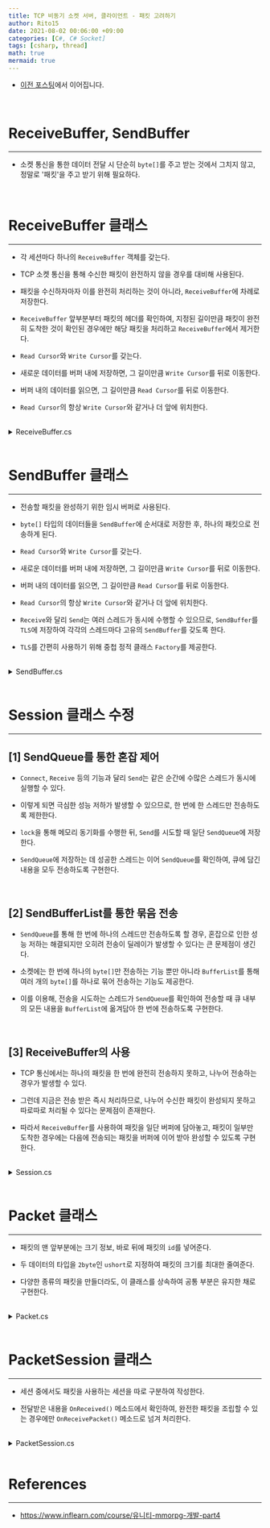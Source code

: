 ```yaml
---
title: TCP 비동기 소켓 서버, 클라이언트 - 패킷 고려하기
author: Rito15
date: 2021-08-02 00:06:00 +09:00
categories: [C#, C# Socket]
tags: [csharp, thread]
math: true
mermaid: true
---
```


* [이전 포스팅](../05-cs-tcp-async-socket-basic.md/)에서 이어집니다.

<br>

# ReceiveBuffer, SendBuffer
---

- 소켓 통신을 통한 데이터 전달 시 단순히 `byte[]`를 주고 받는 것에서 그치지 않고, 정말로 '패킷'을 주고 받기 위해 필요하다.


<br>

# ReceiveBuffer 클래스
---

- 각 세션마다 하나의 `ReceiveBuffer` 객체를 갖는다.

- TCP 소켓 통신을 통해 수신한 패킷이 완전하지 않을 경우를 대비해 사용된다.

- 패킷을 수신하자마자 이를 완전히 처리하는 것이 아니라, `ReceiveBuffer`에 차례로 저장한다.

- `ReceiveBuffer` 앞부분부터 패킷의 헤더를 확인하여, 지정된 길이만큼 패킷이 완전히 도착한 것이 확인된 경우에만 해당 패킷을 처리하고 `ReceiveBuffer`에서 제거한다.

- `Read Cursor`와 `Write Cursor`를 갖는다.

- 새로운 데이터를 버퍼 내에 저장하면, 그 길이만큼 `Write Cursor`를 뒤로 이동한다.

- 버퍼 내의 데이터를 읽으면, 그 길이만큼 `Read Cursor`를 뒤로 이동한다.

- `Read Cursor`의 항상 `Write Cursor`와 같거나 더 앞에 위치한다.

<br>

<details>
<summary markdown="span"> 
ReceiveBuffer.cs
</summary>

```cs
using System;

/// <summary> 수신된 패킷을 완성하기 위한 임시 버퍼 </summary>
public class ReceiveBuffer
{
    // * Example
    // [][][][r][][][][w][][] Read : 3, Write : 7
    //       [r][][][]        Readable Size   : 4
    //                [w][][] Writable Size   : 3
    private byte[] _buffer;

    private int _readPos;
    private int _writePos;
    private int _bufferSize;

    public ReceiveBuffer(int bufferSize)
    {
        _bufferSize = bufferSize;
        _buffer = new byte[bufferSize];
    }

    /// <summary> 읽을 수 있는 실제 데이터 길이 </summary>
    public int ReadableSize => _writePos - _readPos;

    /// <summary> 새롭게 쓸 수 있는 여유 버퍼 길이 </summary>
    public int WritableSize => _bufferSize - _writePos;

    /// <summary> 읽을 수 있는 실제 데이터 영역 </summary>
    public ArraySegment<byte> ReadableSegment
    {
        get => new ArraySegment<byte>(_buffer, _readPos, ReadableSize);
    }

    /// <summary> 새로운 데이터를 작성할 수 있는 빈 영역 </summary>
    public ArraySegment<byte> WritableSegment
    {
        get => new ArraySegment<byte>(_buffer, _writePos, WritableSize);
    }

    /// <summary> Read, Write 커서를 모두 맨 앞으로 당겨오기 </summary>
    public void Refresh()
    {
        int dataSize = ReadableSize;

        // readPos, writePos가 같은 위치에 있는 경우
        // 잔여 데이터 건들 필요 없이 두 커서만 모두 가장 앞으로 이동
        if (dataSize == 0)
        {
            _readPos = _writePos = 0;
        }
        // 읽을 수 있는 데이터가 존재할 경우
        else
        {
            // _readPos로부터 dataSize만큼의 길이를 시작 위치(Offset)로 복사
            Array.Copy(_buffer, _readPos, _buffer, 0, dataSize);

            // 커서 위치를 앞으로 당겨주기
            _readPos = 0;
            _writePos = dataSize;
        }
    }

    /// <summary> 원하는 크기만큼 읽을 수 있는지 여부 </summary>
    public bool IsReadable(int desiredSize)
    {
        return desiredSize >= ReadableSize;
    }

    /// <summary> 원하는 크기만큼 쓸 수 있는지 여부 </summary>
    public bool IsWritable(int desiredSize)
    {
        return desiredSize >= WritableSize;
    }

    /// <summary> 입력한 길이만큼 Read 커서를 이동시키고, 성공 여부 반환 </summary>
    public bool OnRead(int numOfBytes)
    {
        if (numOfBytes > ReadableSize)
            return false;

        _readPos += numOfBytes;
        return true;
    }

    /// <summary> 입력한 길이만큼 Write 커서를 이동시키고, 성공 여부 반환 </summary>
    public bool OnWrite(int numOfBytes)
    {
        if (numOfBytes > WritableSize)
            return false;

        _writePos += numOfBytes;
        return true;
    }
}

public class ReceiveBufferException : Exception
{
    private readonly string _message;
    public override string Message => _message;

    public ReceiveBufferException(string msg)
    {
        _message = msg;
    }
}
```

</details>

<br>


# SendBuffer 클래스
---

- 전송할 패킷을 완성하기 위한 임시 버퍼로 사용된다.

- `byte[]` 타입의 데이터들을 `SendBuffer`에 순서대로 저장한 후, 하나의 패킷으로 전송하게 된다.

- `Read Cursor`와 `Write Cursor`를 갖는다.

- 새로운 데이터를 버퍼 내에 저장하면, 그 길이만큼 `Write Cursor`를 뒤로 이동한다.

- 버퍼 내의 데이터를 읽으면, 그 길이만큼 `Read Cursor`를 뒤로 이동한다.

- `Read Cursor`의 항상 `Write Cursor`와 같거나 더 앞에 위치한다.

- `Receive`와 달리 `Send`는 여러 스레드가 동시에 수행할 수 있으므로, `SendBuffer`를 `TLS`에 저장하여 각각의 스레드마다 고유의 `SendBuffer`를 갖도록 한다.

- `TLS`를 간편히 사용하기 위해 중첩 정적 클래스 `Factory`를 제공한다.

<br>

<details>
<summary markdown="span"> 
SendBuffer.cs
</summary>

```cs
using System;
using System.Collections.Generic;
using System.Threading;

using ByteSegment = System.ArraySegment<byte>;

/// <summary> 전송 시 패킷을 조립하기 위한 임시 버퍼 </summary>
public class SendBuffer
{
    /// <summary> Send Buffer를 TLS로 간편히 제공하기 위한 정적 클래스 </summary>
    public static class Factory
    {
        public static ThreadLocal<SendBuffer> CurrentBuffer = new ThreadLocal<SendBuffer>(() => null);

        public static int ChunkSize { get; set; } = 4096 * 100;

        /// <summary> 버퍼에 새로운 데이터 작성하기 </summary>
        public static void Write(byte[] data)
        {
            // 초기 접근 시 버퍼 새로 생성
            if (CurrentBuffer.Value == null)
                CurrentBuffer.Value = new SendBuffer(ChunkSize);

            // 여유 공간이 없는 경우 버퍼 새로 생성
            if (CurrentBuffer.Value.CheckWritableSize(data.Length) == false)
                CurrentBuffer.Value = new SendBuffer(ChunkSize);

            // 버퍼에 쓰기
            CurrentBuffer.Value.Write(data);
        }

        public static void Write(params byte[][] data)
        {
            foreach (var item in data)
            {
                Write(item);
            }
        }

        /// <summary> 버퍼에서 읽을 수 있는 모든 데이터 읽어오기 </summary>
        public static ByteSegment Read()
        {
            if (CurrentBuffer.Value == null)
                throw new InvalidOperationException($"Read 이전에 Write를 먼저 수행해야 합니다.");

            return CurrentBuffer.Value.Read();
        }
    }

    // [][][r][][][][w][][][]
    private readonly byte[] _buffer;
    private int _readPos;
    private int _writePos;

    /// <summary> 데이터를 새롭게 추가할 수 있는 여유 공간 </summary>
    public int WritableSize => _buffer.Length - _writePos;

    /// <summary> 데이터를 읽을 수 있는 길이 </summary>
    public int ReadableSize => _writePos - _readPos;

    public SendBuffer(int bufferSize)
    {
        _buffer = new byte[bufferSize];
        _readPos = _writePos = 0;
    }

    /// <summary> 해당 길이만큼 버퍼에 쓸 수 있는지 검사 </summary>
    public bool CheckWritableSize(int len)
    {
        return WritableSize >= len;
    }

    /// <summary> Send Buffer에 새로운 데이터 작성하기 </summary>
    public void Write(byte[] data)
    {
        int len = data.Length;
        if (len > WritableSize)
            throw new ArgumentOutOfRangeException($"Send Buffer에 쓰려는 데이터의 길이({len})가" +
                $" 버퍼의 여유 길이({_buffer.Length})보다 큽니다.");

        // Write Pos부터 len 길이만큼 버퍼에 쓰기
        Array.Copy(data, 0, _buffer, _writePos, len);

        // Write Pos 이동
        _writePos += len;
    }

    /// <summary> 버퍼에 가장 최근에 작성된 데이터 모두 읽어오기 </summary>
    public ByteSegment Read()
    {
        if (ReadableSize <= 0)
            throw new IndexOutOfRangeException($"Send Buffer에서 읽을 수 있는 데이터가 없습니다." +
                $" (Read Pos : {_readPos}, Write Pos : {_writePos})");

        // 이전의 데이터 캐싱
        int readPos = _readPos;
        int readableSize = ReadableSize;

        // Read Pos 이동
        _readPos = _writePos;

        return new ByteSegment(_buffer, readPos, readableSize);
    }
}
```

</details>

<br>


# Session 클래스 수정
---

## **[1] SendQueue를 통한 혼잡 제어**

- `Connect`, `Receive` 등의 기능과 달리 `Send`는 같은 순간에 수많은 스레드가 동시에 실행할 수 있다.

- 이렇게 되면 극심한 성능 저하가 발생할 수 있으므로, 한 번에 한 스레드만 전송하도록 제한한다.

- `lock`을 통해 메모리 동기화를 수행한 뒤, `Send`를 시도할 때 일단 `SendQueue`에 저장한다.

- `SendQueue`에 저장하는 데 성공한 스레드는 이어 `SendQueue`를 확인하여, 큐에 담긴 내용을 모두 전송하도록 구현한다.

<br>

## **[2] SendBufferList를 통한 묶음 전송**

- `SendQueue`를 통해 한 번에 하나의 스레드만 전송하도록 할 경우, 혼잡으로 인한 성능 저하는 해결되지만 오히려 전송이 딜레이가 발생할 수 있다는 큰 문제점이 생긴다.

- 소켓에는 한 번에 하나의 `byte[]`만 전송하는 기능 뿐만 아니라 `BufferList`를 통해 여러 개의 `byte[]`를 하나로 묶어 전송하는 기능도 제공한다.

- 이를 이용해, 전송을 시도하는 스레드가 `SendQueue`를 확인하여 전송할 때 큐 내부의 모든 내용을 `BufferList`에 옮겨담아 한 번에 전송하도록 구현한다.

<br>

## **[3] ReceiveBuffer의 사용**

- TCP 통신에서는 하나의 패킷을 한 번에 완전히 전송하지 못하고, 나누어 전송하는 경우가 발생할 수 있다.

- 그런데 지금은 전송 받은 즉시 처리하므로, 나누어 수신한 패킷이 완성되지 못하고 따로따로 처리될 수 있다는 문제점이 존재한다.

- 따라서 `ReceiveBuffer`를 사용하여 패킷을 일단 버퍼에 담아놓고, 패킷이 일부만 도착한 경우에는 다음에 전송되는 패킷을 버퍼에 이어 받아 완성할 수 있도록 구현한다.

<br>


<details>
<summary markdown="span"> 
Session.cs
</summary>

```cs
using System;
using System.Collections.Generic;
using System.Linq;
using System.Text;
using System.Threading;
using System.Threading.Tasks;

using System.Net;
using System.Net.Sockets;

using ByteSegment = System.ArraySegment<byte>;

public abstract class Session
{
    private const int TRUE = 1;
    private const int FALSE = 0;

    private Socket _socket;
    private int _isConnected;

    // Sending Fields
    private SocketAsyncEventArgs _sendArgs;
    private Queue<ByteSegment> _sendQueue;     // 동시 전송 방지를 위한 큐
    private List<ByteSegment> _sendBufferList; // 묶음 전송을 위한 리스트
    private object _sendLock;

    // Receiving Fields
    private SocketAsyncEventArgs _recvArgs;
    private ReceiveBuffer _recvBuffer;

    // Event Handlers
    protected abstract void OnConnected(EndPoint endPoint);
    protected abstract void OnDisconnected(EndPoint endPoint);
    protected abstract int OnReceived(ByteSegment buffer);
    protected abstract void OnSent(ByteSegment buffer);

    public Session()
    {
        _isConnected = FALSE;

        _sendLock = new object();
        _sendQueue = new Queue<ByteSegment>(8);
        _sendBufferList = new List<ByteSegment>(8);

        _recvBuffer = new ReceiveBuffer(1024);
    }
    /***********************************************************************
    *                               Public Methods
    ***********************************************************************/
    #region .

    public void Init(Socket socket)
    {
        _socket = socket;
        _isConnected = TRUE;

        // Receive
        _recvArgs = new SocketAsyncEventArgs();
        _recvArgs.Completed += OnReceiveCompleted;
        //_recvArgs.SetBuffer(new byte[1024], 0, 1024);

        BeginReceive();

        // Send
        _sendArgs = new SocketAsyncEventArgs();
        _sendArgs.Completed += OnSendCompleted;

        // 연결 완료 통보하기
        // 반드시 Init 끝자락에서 호출
        OnConnected(socket.RemoteEndPoint);
    }

    /// <summary> 대상 소켓과의 연결 종료하기 </summary>
    public void Disconnect()
    {
        // 이미 연결이 끊긴 경우 확인
        if (Interlocked.Exchange(ref _isConnected, FALSE) == FALSE)
            return;

        OnDisconnected(_socket.RemoteEndPoint);

        _socket.Shutdown(SocketShutdown.Both);
        _socket.Close();
    }

    /// <summary> 연결된 대상 소켓에 데이터 전송하기 </summary>
    public void Send(ByteSegment sendBuffer)
    {
        lock (_sendLock)
        {
            _sendQueue.Enqueue(sendBuffer);

            // Send를 수행 중인 스레드가 없을 경우, Send 수행
            if (_sendBufferList.Count == 0)
                BeginSend();
        }
    }

    /// <summary> UTF-8 인코딩으로 메시지 전송하기 </summary>
    public void SendUTF8String(string message)
    {
        byte[] sendBuffer = Encoding.UTF8.GetBytes(message);
        Send(new ByteSegment(sendBuffer, 0, sendBuffer.Length));
    }
    #endregion
    /***********************************************************************
    *                               Protected Methods
    ***********************************************************************/
    #region .
    protected string GetTimeStamp()
    {
        return DateTime.Now.ToString("[HH:mm:ss]");
    }
    #endregion
    /***********************************************************************
    *                               Send Methods
    ***********************************************************************/
    #region .
    private void BeginSend()
    {
        // 1. Send Queue -> Buffer List에 모두 옮겨 담기
        //_sendBufferList.Clear(); -> OnSendCompleted()에서 호출
        while (_sendQueue.Count > 0)
        {
            ByteSegment buffer = _sendQueue.Dequeue();
            _sendBufferList.Add(buffer);
        }
        _sendArgs.BufferList = _sendBufferList;

        // 2. Send 수행
        bool pending = true;
        try
        {
            pending = _socket.SendAsync(_sendArgs);
        }
        catch (ObjectDisposedException)
        {
            Console.WriteLine($"대상이 연결을 강제로 종료하였습니다.");
            Disconnect();
        }

        if (pending == false)
        {
            // 즉시 수행되는 경우
            OnSendCompleted(null, _sendArgs);
        }
    }

    private void OnSendCompleted(object sender, SocketAsyncEventArgs args)
    {
        lock (_sendLock)
        {
            int byteTransferred = args.BytesTransferred;

            if (byteTransferred > 0 && args.SocketError == SocketError.Success)
            {
                try
                {
                    foreach (var buffer in _sendBufferList)
                    {
                        OnSent(buffer);
                    }

                    // 버퍼 리스트 비워주기(Send 수행 종료를 알리는 것과 상통)
                    _sendBufferList.Clear();

                    // 큐에 버퍼가 더 남아있으면 Send 이어서 수행
                    if (_sendQueue.Count > 0)
                    {
                        Console.WriteLine($"QUEUE IS NOT EMPTY : {_sendQueue.Count}");
                        BeginSend();
                    }
                }
                catch (Exception e)
                {
                    Console.WriteLine($"{nameof(OnSendCompleted)}() Error : {e}");
                }
            }
            else
            {
                string msg = $"{nameof(OnSendCompleted)}() Error : "
                    + $"Byte Transferred [{byteTransferred}], "
                    + $"Error Type [{args.SocketError}]\n";
                Console.WriteLine(msg);

                Disconnect(); // 소켓 에러 발생 시 세션 종료
            }
        }
    }
    #endregion
    /***********************************************************************
    *                               Receive Methods
    ***********************************************************************/
    #region .
    // NOTE : Receive는 한 번의 수신이 완료되어야만 다음 수신을 준비하므로
    //        스레드 동기화 필요 X
    private void BeginReceive()
    {
        // 1. Receive Buffer의 여유 공간 참조
        _recvBuffer.Refresh();
        ByteSegment segment = _recvBuffer.WritableSegment;
        _recvArgs.SetBuffer(segment.Array, segment.Offset, segment.Count);

        // 2. Receive 수행
        bool pending = _socket.ReceiveAsync(_recvArgs);
        if (pending == false)
        {
            // 즉시 수행되는 경우
            OnReceiveCompleted(null, _recvArgs);
        }
    }

    private void OnReceiveCompleted(object sender, SocketAsyncEventArgs args)
    {
        int byteTransferred = args.BytesTransferred;

        if (byteTransferred > 0 && args.SocketError == SocketError.Success)
        {
            try
            {
                // 1. Receive Buffer의 Write 커서 이동
                if (_recvBuffer.OnWrite(byteTransferred) == false)
                {
                    throw new ReceiveBufferException($"버퍼에 쓸 수 있는 잔여 공간이 없습니다 - " +
                        $"Writable Size : {_recvBuffer.WritableSize}, Byte Transferred : {byteTransferred}");
                }

                // 2. 컨텐츠 쪽에 데이터를 넘겨주고, 처리된 데이터 길이 반환받기
                // OnReceived() 메소드에서 패킷을 분석하여, 불완전한 패킷인 경우 0을 반환한다.
                int processedLen = OnReceived(_recvBuffer.ReadableSegment);
                if (processedLen < 0 || processedLen > _recvBuffer.ReadableSize)
                {
                    throw new ReceiveBufferException($"버퍼를 읽는 데 실패하였습니다 - " +
                        $"Readable Size : {_recvBuffer.ReadableSize}, 읽으려는 길이 : {processedLen}");
                }

                // 3. 처리된 데이터 길이만큼 Receive Buffer의 Read 커서 이동
                if (_recvBuffer.OnRead(processedLen) == false)
                {
                    throw new ReceiveBufferException($"버퍼에서 읽을 수 있는 데이터 길이보다 입력한 길이가 더 큽니다 - " +
                        $"Readable Size : {_recvBuffer.ReadableSize}, 읽으려는 길이 : {processedLen}");
                }

                // Receive 재시작
                BeginReceive();
            }
            catch (Exception e)
            {
                Console.WriteLine($"{nameof(OnReceiveCompleted)}() Error : {e}");
                Disconnect();
            }
        }
        else
        {
            string msg = $"{nameof(OnReceiveCompleted)}() Error : "
                    + $"Byte Transferred [{byteTransferred}], "
                    + $"Error Type [{args.SocketError}]\n";
            Console.WriteLine(msg);

            Disconnect(); // 소켓 에러 발생 시 세션 종료
        }
    }
    #endregion

}
```

</details>


<br>

# Packet 클래스
---

- 패킷의 맨 앞부분에는 크기 정보, 바로 뒤에 패킷의 `id`를 넣어준다.

- 두 데이터의 타입을 `2byte`인 `ushort`로 지정하여 패킷의 크기를 최대한 줄여준다.

- 다양한 종류의 패킷을 만들더라도, 이 클래스를 상속하여 공통 부분은 유지한 채로 구현한다.

<br>

<details>
<summary markdown="span"> 
Packet.cs
</summary>

```cs
public class Packet
{
    public ushort size;
    public ushort id;
}
```

</details>

<br>


# PacketSession 클래스
---

- 세션 중에서도 패킷을 사용하는 세션을 따로 구분하여 작성한다.

- 전달받은 내용을 `OnReceived()` 메소드에서 확인하여, 완전한 패킷을 조립할 수 있는 경우에만 `OnReceivePacket()` 메소드로 넘겨 처리한다.

<br>

<details>
<summary markdown="span"> 
PacketSession.cs
</summary>

```cs
using System;

using ByteSegment = System.ArraySegment<byte>;

/// <summary> 패킷을 사용하는 세션 </summary>
public abstract class PacketSession : Session
{
    /// <summary> 패킷 헤더 길이 </summary>
    public static readonly ushort HeaderSize = 2;

    protected sealed override int OnReceived(ByteSegment buffer)
    {
        // 처리한 데이터 길이
        int processedLen = 0;

        while (true)
        {
            // 1. 헤더 파싱조차 불가능하게 작은 데이터가 온 경우, 처리 X
            if (buffer.Count < HeaderSize)
                break;

            // 헤더를 확인하여 패킷이 완전히 도착했는지 여부 확인
            ushort dataLen = BitConverter.ToUInt16(buffer.Array, buffer.Offset);

            // 2. 아직 완전한 패킷이 도착한 것이 아닌 경우, 처리 X
            if (buffer.Count < dataLen)
                break;

            // 3. 완전한 패킷 처리
            OnReceivePacket(new ByteSegment(buffer.Array, buffer.Offset, dataLen));
            processedLen += dataLen;

            // 4. 다음 패킷 확인(Offset 이동)
            buffer = new ByteSegment(buffer.Array, buffer.Offset + dataLen, buffer.Count - dataLen);
        }

        return processedLen;
    }

    /// <summary> 완전한 하나의 패킷 처리 </summary>
    protected abstract void OnReceivePacket(ByteSegment buffer);
}
```

</details>

<br>

# References
---
- <https://www.inflearn.com/course/유니티-mmorpg-개발-part4>







